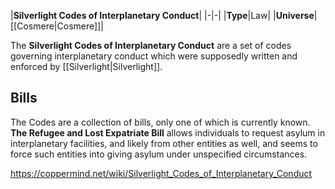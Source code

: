 |**Silverlight Codes of Interplanetary Conduct**|
|-|-|
|**Type**|Law|
|**Universe**|[[Cosmere\|Cosmere]]|

The **Silverlight Codes of Interplanetary Conduct** are a set of codes governing interplanetary conduct which were supposedly written and enforced by [[Silverlight\|Silverlight]].

## Bills
The Codes are a collection of bills, only one of which is currently known. **The Refugee and Lost Expatriate Bill** allows individuals to request asylum in interplanetary facilities, and likely from other entities as well, and seems to force such entities into giving asylum under unspecified circumstances.




https://coppermind.net/wiki/Silverlight_Codes_of_Interplanetary_Conduct